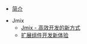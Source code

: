 - [简介](README "世开科技简介")

<!-- - [Hello World](zh-cn/hello-world "the best RAD platform") -->


- Jmix
  - [Jmix - 高效开发的新方式](zh-cn/jmix/jmix-introduction "Jmix - 业务系统高效开发的新方式")
  - [扩展组件开发新体验](zh-cn/jmix/jmix-new-dev-way "Jmix 扩展组件开发新体验")
